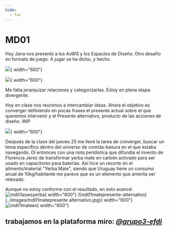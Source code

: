 ```yaml
---
hide:
  - toc
---
```


[weak-signals]: http://www.fuel4design.org/index.php/atlas-of-weak-signals/

# MD01 


Hoy Jana nos presentó a los AoWS y los Espacios de Diseño. Otro desafío en formato de juego. A jugar se ha dicho, y hecho.

![](../images/md01aowscomida1.jpg){ width="600"}

![](../images/md01aowsbasura1.jpg){ width="600"}

Me falta jerarquizar relaciones y categorizarlas. Estoy en plena etapa divergente.

Hoy en clase nos reunimos a intercambiar ideas. Ahora el objetivo es converger definiendo en pocas frases el presente actual sobre el que queremos intervenir y el Presente alternativo, producto de las acciones de diseño. WIP

![](../images/md01presenteactualyalternativo1.jpg){ width="600"}

Después de la clase del jueves 25 me llevé la tarea de converger, buscar un tema específico dentro del universo de comida-basura en el que estaba navegando. 
Dí entonces con una nota peridística que difundía el invento de Florencia Jerez de transformar yerba mate en carbón activado para ser usado en capacitores para baterías. Así hice un recorte en el alimento/material "Yerba Mate", siendo que Uruguay tiene un consumo anual de 10kg/habitante me parece que es un elemento que amerita ser relevado.

Aunque no estoy conforme con el resultado, en esto avancé:
![md01aowsyerba](../images/md01aowsyerba.jpg){ width="600"}
![md01matepresente-alternativo](../images/md01matepresente alternativo.jpg){ width="600"}
![md01matees](../images/md01mateespaciodedisenomultiescalar.jpg){ width="600"}

## trabajamos en la plataforma miro: _[@grupo3-efdi](https://miro.com/app/board/uXjVKQD2e9Y=/)_

